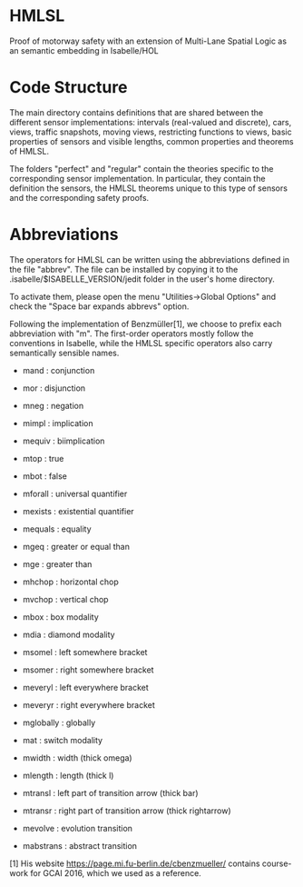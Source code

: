 # HMLSL
Proof of motorway safety with an extension of Multi-Lane Spatial Logic as an semantic embedding in Isabelle/HOL 

# Code Structure
The main directory contains definitions that are shared between the
different sensor implementations: intervals (real-valued and discrete),
cars, views, traffic snapshots, moving views, restricting
functions to views, basic properties of sensors and visible lengths, common
properties and theorems of HMLSL.

The folders "perfect" and "regular" contain the theories
specific to the corresponding sensor implementation. In particular,
they contain the definition the sensors, the HMLSL theorems unique to
this type of sensors and the  corresponding safety proofs.

# Abbreviations
The operators for HMLSL can be written using
the abbreviations defined in the file "abbrev".
The file can be installed by copying it to the
.isabelle/$ISABELLE_VERSION/jedit folder in the
user's home directory.

To activate them, please open the menu "Utilities->Global Options"
and check the "Space bar expands abbrevs" option.

Following the implementation of Benzmüller[1], we choose to prefix each
abbreviation with "m". The first-order operators mostly 
follow the conventions in Isabelle, while the HMLSL specific
operators also carry semantically sensible names.

* mand	  : conjunction
* mor	  : disjunction
* mneg	  : negation
* mimpl	  : implication
* mequiv	  : biimplication
* mtop	  : true
* mbot	  : false
* mforall	  : universal quantifier
* mexists	  : existential quantifier
* mequals	  : equality
* mgeq	  : greater or equal than
* mge	  : greater than

* mhchop	  : horizontal chop
* mvchop	  : vertical chop
* mbox	  : box modality
* mdia	  : diamond modality
* msomel	  : left somewhere bracket
* msomer	  : right somewhere bracket
* meveryl	  : left everywhere bracket
* meveryr	  : right everywhere bracket
* mglobally : globally
* mat	  : switch modality

* mwidth	  : width (thick omega)
* mlength	  : length (thick l)

* mtransl	  : left part of transition arrow (thick bar)
* mtransr	  : right part of transition arrow (thick rightarrow)
* mevolve	  : evolution transition
* mabstrans : abstract transition




[1] His website https://page.mi.fu-berlin.de/cbenzmueller/ contains
course-work for GCAI 2016, which we used as a reference.

